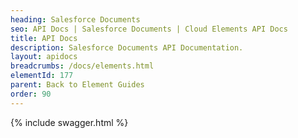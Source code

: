 ```yaml
---
heading: Salesforce Documents
seo: API Docs | Salesforce Documents | Cloud Elements API Docs
title: API Docs
description: Salesforce Documents API Documentation.
layout: apidocs
breadcrumbs: /docs/elements.html
elementId: 177
parent: Back to Element Guides
order: 90
---
```


{% include swagger.html %}
